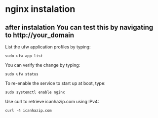# nginx instalation


## after instalation You can test this by navigating to http://your_domain

List the ufw application profiles by typing:

`sudo ufw app list`

You can verify the change by typing:

`sudo ufw status`

To re-enable the service to start up at boot, type:

`sudo systemctl enable nginx`

Use curl to retrieve icanhazip.com using IPv4:

`curl -4 icanhazip.com`

